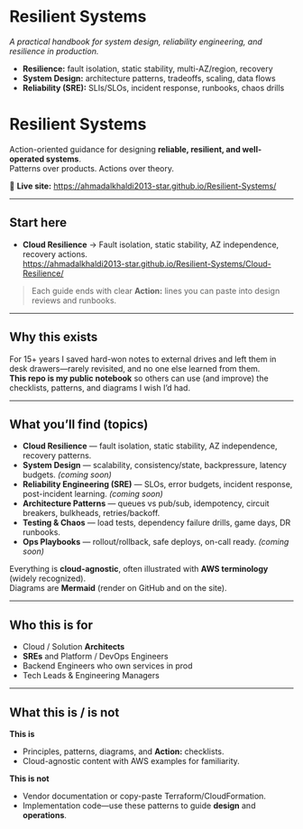 # Resilient Systems

*A practical handbook for system design, reliability engineering, and resilience in production.*

- **Resilience:** fault isolation, static stability, multi-AZ/region, recovery
- **System Design:** architecture patterns, tradeoffs, scaling, data flows
- **Reliability (SRE):** SLIs/SLOs, incident response, runbooks, chaos drills


# Resilient Systems

Action-oriented guidance for designing **reliable, resilient, and well-operated systems**.  
Patterns over products. Actions over theory.

🔗 **Live site:** https://ahmadalkhaldi2013-star.github.io/Resilient-Systems/

---

## Start here

- **Cloud Resilience** → Fault isolation, static stability, AZ independence, recovery actions.  
  https://ahmadalkhaldi2013-star.github.io/Resilient-Systems/Cloud-Resilience/

> Each guide ends with clear **Action:** lines you can paste into design reviews and runbooks.

---

## Why this exists

For 15+ years I saved hard-won notes to external drives and left them in desk drawers—rarely revisited, and no one else learned from them.  
**This repo is my public notebook** so others can use (and improve) the checklists, patterns, and diagrams I wish I’d had.

---

## What you’ll find (topics)

- **Cloud Resilience** — fault isolation, static stability, AZ independence, recovery patterns.
- **System Design** — scalability, consistency/state, backpressure, latency budgets. *(coming soon)*
- **Reliability Engineering (SRE)** — SLOs, error budgets, incident response, post-incident learning. *(coming soon)*
- **Architecture Patterns** — queues vs pub/sub, idempotency, circuit breakers, bulkheads, retries/backoff.
- **Testing & Chaos** — load tests, dependency failure drills, game days, DR runbooks.
- **Ops Playbooks** — rollout/rollback, safe deploys, on-call ready. *(coming soon)*

Everything is **cloud-agnostic**, often illustrated with **AWS terminology** (widely recognized).  
Diagrams are **Mermaid** (render on GitHub and on the site).

---

## Who this is for

- Cloud / Solution **Architects**
- **SREs** and Platform / DevOps Engineers
- Backend Engineers who own services in prod
- Tech Leads & Engineering Managers

---

## What this is / is not

**This is**
- Principles, patterns, diagrams, and **Action:** checklists.
- Cloud-agnostic content with AWS examples for familiarity.

**This is not**
- Vendor documentation or copy-paste Terraform/CloudFormation.
- Implementation code—use these patterns to guide **design** and **operations**.
